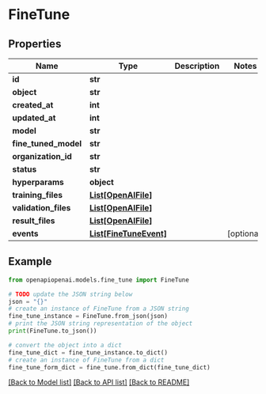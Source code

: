 # FineTune


## Properties

Name | Type | Description | Notes
------------ | ------------- | ------------- | -------------
**id** | **str** |  | 
**object** | **str** |  | 
**created_at** | **int** |  | 
**updated_at** | **int** |  | 
**model** | **str** |  | 
**fine_tuned_model** | **str** |  | 
**organization_id** | **str** |  | 
**status** | **str** |  | 
**hyperparams** | **object** |  | 
**training_files** | [**List[OpenAIFile]**](OpenAIFile.md) |  | 
**validation_files** | [**List[OpenAIFile]**](OpenAIFile.md) |  | 
**result_files** | [**List[OpenAIFile]**](OpenAIFile.md) |  | 
**events** | [**List[FineTuneEvent]**](FineTuneEvent.md) |  | [optional] 

## Example

```python
from openapiopenai.models.fine_tune import FineTune

# TODO update the JSON string below
json = "{}"
# create an instance of FineTune from a JSON string
fine_tune_instance = FineTune.from_json(json)
# print the JSON string representation of the object
print(FineTune.to_json())

# convert the object into a dict
fine_tune_dict = fine_tune_instance.to_dict()
# create an instance of FineTune from a dict
fine_tune_form_dict = fine_tune.from_dict(fine_tune_dict)
```
[[Back to Model list]](../README.md#documentation-for-models) [[Back to API list]](../README.md#documentation-for-api-endpoints) [[Back to README]](../README.md)


